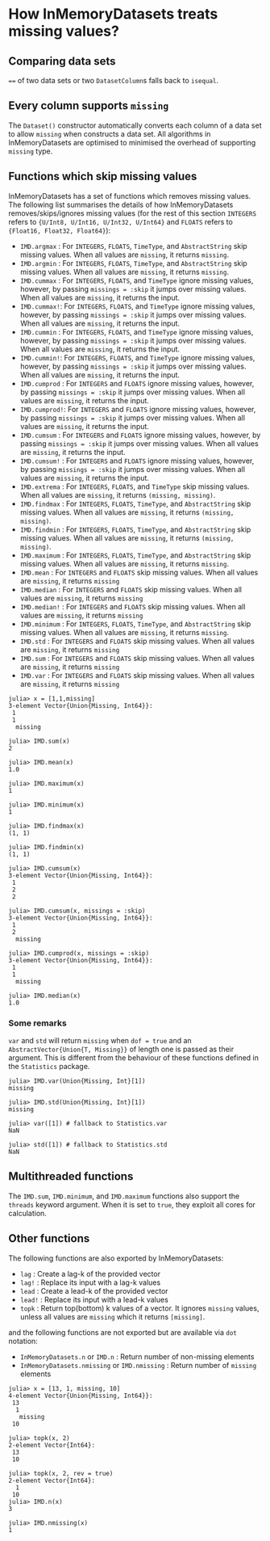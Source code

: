# How InMemoryDatasets treats missing values?

## Comparing data sets

`==` of two data sets or two `DatasetColumn`s falls back to `isequal`.

## Every column supports `missing`

The `Dataset()` constructor automatically converts each column of a data set to allow ‍‍‍‍‍`missing` when constructs a data set. All algorithms in InMemoryDatasets are optimised to minimised the overhead of supporting `missing` type.

## Functions which skip missing values

InMemoryDatasets has a set of functions which removes missing values. The following list summarises the details of how InMemoryDatasets removes/skips/ignores missing values (for the rest of this section `INTEGERS` refers to `{U/Int8, U/Int16, U/Int32, U/Int64}` and `FLOATS` refers to `{Float16, Float32, Float64}`):

* `IMD.argmax` : For `INTEGERS`, `FLOATS`, `TimeType`, and `AbstractString` skip missing values. When all values are `missing`, it returns `missing`.
* `IMD.argmin` : For `INTEGERS`, `FLOATS`, `TimeType`, and `AbstractString` skip missing values. When all values are `missing`, it returns `missing`.
* `IMD.cummax` : For `INTEGERS`, `FLOATS`, and `TimeType` ignore missing values, however, by passing `missings = :skip` it jumps over missing values. When all values are `missing`, it returns the input.
* `IMD.cummax!`: For `INTEGERS`, `FLOATS`, and `TimeType` ignore missing values, however, by passing `missings = :skip` it jumps over missing values. When all values are `missing`, it returns the input.
* `IMD.cummin` : For `INTEGERS`, `FLOATS`, and `TimeType` ignore missing values, however, by passing `missings = :skip` it jumps over missing values. When all values are `missing`, it returns the input.
* `IMD.cummin!`: For `INTEGERS`, `FLOATS`, and `TimeType` ignore missing values, however, by passing `missings = :skip` it jumps over missing values. When all values are `missing`, it returns the input.
* `IMD.cumprod` : For `INTEGERS` and `FLOATS` ignore missing values, however, by passing `missings = :skip` it jumps over missing values. When all values are `missing`, it returns the input.
* `IMD.cumprod!`: For `INTEGERS` and `FLOATS` ignore missing values, however, by passing `missings = :skip` it jumps over missing values. When all values are `missing`, it returns the input.
* `IMD.cumsum` : For `INTEGERS` and `FLOATS` ignore missing values, however, by passing `missings = :skip` it jumps over missing values. When all values are `missing`, it returns the input.
* `IMD.cumsum!` : For `INTEGERS` and `FLOATS` ignore missing values, however, by passing `missings = :skip` it jumps over missing values. When all values are `missing`, it returns the input.
* `IMD.extrema` : For `INTEGERS`, `FLOATS`, and `TimeType` skip missing values. When all values are `missing`, it returns `(missing, missing)`.
* `IMD.findmax` : For `INTEGERS`, `FLOATS`, `TimeType`, and `AbstractString` skip missing values. When all values are `missing`, it returns `(missing, missing)`.
* `IMD.findmin` : For `INTEGERS`, `FLOATS`, `TimeType`, and `AbstractString` skip missing values. When all values are `missing`, it returns `(missing, missing)`.
* `IMD.maximum` : For `INTEGERS`, `FLOATS`, `TimeType`, and `AbstractString` skip missing values. When all values are `missing`, it returns `missing`.
* `IMD.mean` : For `INTEGERS` and `FLOATS` skip missing values. When all values are `missing`, it returns `missing`
* `IMD.median` : For `INTEGERS` and `FLOATS` skip missing values. When all values are `missing`, it returns `missing`
* `IMD.median!`  : For `INTEGERS` and `FLOATS` skip missing values. When all values are `missing`, it returns `missing`
* `IMD.minimum` : For `INTEGERS`, `FLOATS`, `TimeType`, and `AbstractString` skip missing values. When all values are `missing`, it returns `missing`.
* `IMD.std` : For `INTEGERS` and `FLOATS` skip missing values. When all values are `missing`, it returns `missing`
* `IMD.sum` : For `INTEGERS` and `FLOATS` skip missing values. When all values are `missing`, it returns `missing`
* `IMD.var` : For `INTEGERS` and `FLOATS` skip missing values. When all values are `missing`, it returns `missing`

```jldoctest
julia> x = [1,1,missing]
3-element Vector{Union{Missing, Int64}}:
 1
 1
  missing

julia> IMD.sum(x)
2

julia> IMD.mean(x)
1.0

julia> IMD.maximum(x)
1

julia> IMD.minimum(x)
1

julia> IMD.findmax(x)
(1, 1)

julia> IMD.findmin(x)
(1, 1)

julia> IMD.cumsum(x)
3-element Vector{Union{Missing, Int64}}:
 1
 2
 2

julia> IMD.cumsum(x, missings = :skip)
3-element Vector{Union{Missing, Int64}}:
 1
 2
  missing

julia> IMD.cumprod(x, missings = :skip)
3-element Vector{Union{Missing, Int64}}:
 1
 1
  missing

julia> IMD.median(x)
1.0
```

### Some remarks

`var` and `std` will return `missing` when `dof = true` and an `AbstractVector{Union{T, Missing}}` of length one is passed as their argument. This is different from the behaviour of these functions defined in the `Statistics` package.

```jldoctest
julia> IMD.var(Union{Missing, Int}[1])
missing

julia> IMD.std(Union{Missing, Int}[1])
missing

julia> var([1]) # fallback to Statistics.var
NaN

julia> std([1]) # fallback to Statistics.std
NaN
```

## Multithreaded functions

The `IMD.sum`, `IMD.minimum`, and `IMD.maximum` functions also support the `threads` keyword argument. When it is set to `true`, they exploit all cores for calculation.

## Other functions

The following functions are also exported by InMemoryDatasets:

* `lag` : Create a lag-k of the provided vector
* `lag!` : Replace its input with a lag-k values
* `lead` : Create a lead-k of the provided vector
* `lead!` : Replace its input with a lead-k values
* `topk` : Return top(bottom) k values of a vector. It ignores `missing` values, unless all values are `missing` which it returns `[missing]`.

and the following functions are not exported but are available via `dot` notation:

* `InMemoryDatasets.n` or `IMD.n` : Return number of non-missing elements
* `InMemoryDatasets.nmissing` or `IMD.nmissing` : Return number of `missing` elements

```jldoctest
julia> x = [13, 1, missing, 10]
4-element Vector{Union{Missing, Int64}}:
 13
  1
   missing
 10

julia> topk(x, 2)
2-element Vector{Int64}:
 13
 10

julia> topk(x, 2, rev = true)
2-element Vector{Int64}:
  1
 10
julia> IMD.n(x)
3

julia> IMD.nmissing(x)
1
```
